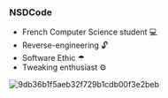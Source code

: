 ### NSDCode
- French Computer Science student 💻
- Reverse-engineering 🔓
- Software Ethic ☂
- Tweaking enthusiast ⚙


![9db36b1f5aeb32f729b1cdb00f3e2beb](https://user-images.githubusercontent.com/47573987/189536056-ba8824f4-2cab-4723-91ab-49506703caf3.jpg)

